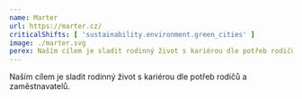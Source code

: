 ```yaml
---
name: Marter
url: https://marter.cz/
criticalShifts: [ 'sustainability.environment.green_cities' ]
image: ./marter.svg
perex: Naším cílem je sladit rodinný život s kariérou dle potřeb rodičů a zaměstnavatelů.
---
```


Naším cílem je sladit rodinný život s kariérou dle potřeb rodičů a zaměstnavatelů.